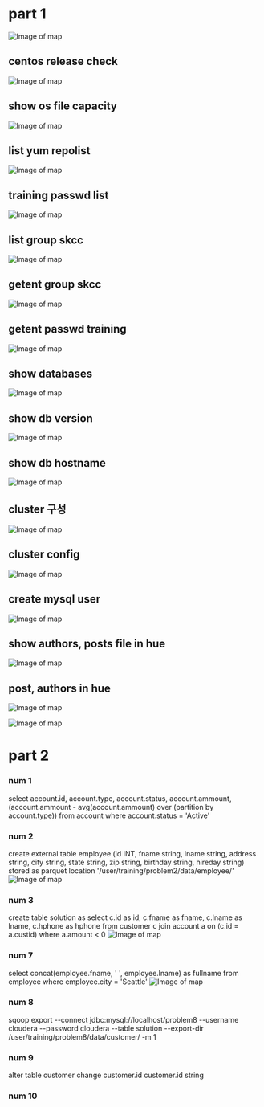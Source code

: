 # part 1 

![Image of map](/commands.PNG)

## centos release check
![Image of map](/centos%20release.PNG)

## show os file capacity
![Image of map](/show%20file%20capa.PNG)

## list yum repolist
![Image of map](/list%20yum%20repo%20list.PNG)

## training passwd list
![Image of map](/training%20passwd%20list.PNG)

## list group skcc
![Image of map](/list%20group%20skcc.PNG)

## getent group skcc
![Image of map](/getent%20group%20skcc.PNG)

## getent passwd training
![Image of map](/getent%20passwd%20training.PNG)

## show databases
![Image of map](/show%20databases.PNG)

## show db version
![Image of map](/show%20db%20version.PNG)

## show db hostname
![Image of map](/show%20db%20hostname.PNG)

## cluster 구성
![Image of map](/cluster%20구성.PNG)

## cluster config
![Image of map](/cluster%20db%20config.PNG)

## create mysql user
![Image of map](/create%20mysql%20user.PNG)

## show authors, posts file in hue
![Image of map](/authors%20in%20hue.PNG)

## post, authors in hue
![Image of map](/posts%20in%20hue.PNG)

![Image of map](/hive%20authors%20posts.PNG)







# part 2
### num 1
select account.id, account.type, account.status, account.ammount, (account.ammount - avg(account.ammount) over (partition by account.type)) from account where account.status = 'Active'

### num 2
create external table employee (id INT, fname string, lname string, address string, city string, state string, zip string, birthday string, hireday string) stored as parquet location '/user/training/problem2/data/employee/'
![Image of map](/p2.PNG)
### num 3
create table solution as select c.id as id, c.fname as fname, c.lname as lname, c.hphone as hphone from customer c join account a on (c.id = a.custid) where a.amount < 0
![Image of map](/p3-2.PNG)

### num 7
select concat(employee.fname, ' ', employee.lname) as fullname from employee where employee.city = 'Seattle'
![Image of map](/p7.PNG)

### num 8
sqoop export  --connect jdbc:mysql://localhost/problem8 --username cloudera --password cloudera --table solution --export-dir /user/training/problem8/data/customer/ -m 1

### num 9
alter table customer change customer.id customer.id string

### num 10
